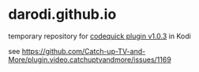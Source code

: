 # darodi.github.io
temporary repository for [codequick plugin v1.0.3](https://github.com/willforde/script.module.codequick/releases/tag/v1.0.3) in Kodi

see https://github.com/Catch-up-TV-and-More/plugin.video.catchuptvandmore/issues/1169
